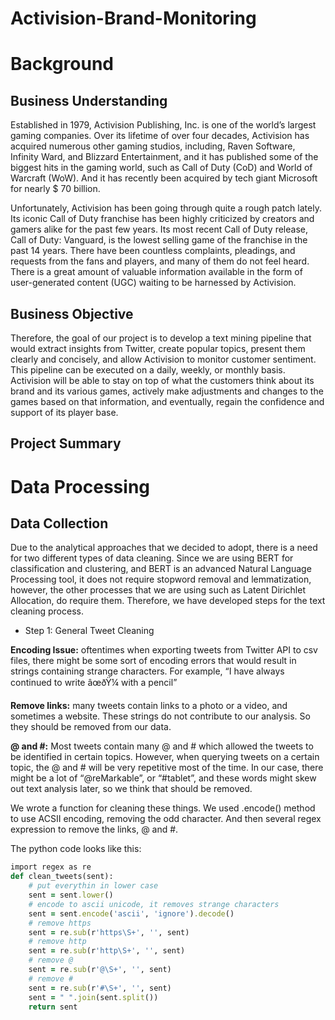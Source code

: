 # Activision-Brand-Monitoring

# Background
## Business Understanding
Established in 1979, Activision Publishing, Inc. is one of the world’s largest gaming companies. Over its lifetime of over four decades, Activision has acquired numerous other gaming studios, including, Raven Software, Infinity Ward, and Blizzard Entertainment, and it has published some of the biggest hits in the gaming world, such as Call of Duty (CoD) and World of Warcraft (WoW). And it has recently been acquired by tech giant Microsoft for nearly $ 70 billion. 

Unfortunately, Activision has been going through quite a rough patch lately. Its iconic Call of Duty franchise has been highly criticized by creators and gamers alike for the past few years. Its most recent Call of Duty release, Call of Duty: Vanguard, is the lowest selling game of the franchise in the past 14 years. There have been countless complaints, pleadings, and requests from the fans and players, and many of them do not feel heard. There is a great amount of valuable information available in the form of user-generated content (UGC) waiting to be harnessed by Activision. 

## Business Objective
Therefore, the goal of our project is to develop a text mining pipeline that would extract insights from Twitter, create popular topics, present them clearly and concisely, and allow Activision to monitor customer sentiment. This pipeline can be executed on a daily, weekly, or monthly basis. Activision will be able to stay on top of what the customers think about its brand and its various games, actively make adjustments and changes to the games based on that information, and eventually, regain the confidence and support of its player base. 

## Project Summary

# Data Processing
## Data Collection
Due to the analytical approaches that we decided to adopt, there is a need for two different types of data cleaning. Since we are using BERT for classification and clustering, and BERT is an advanced Natural Language Processing tool, it does not require stopword removal and lemmatization, however, the other processes that we are using such as Latent Dirichlet Allocation, do require them. Therefore, we have developed steps for the text cleaning process.

* Step 1: General Tweet Cleaning

**Encoding Issue:** oftentimes when exporting tweets from Twitter API to csv files, there might be some sort of encoding errors that would result in strings containing strange characters. For example, “I have always continued to write âœðŸ¼ with a pencil”

**Remove links:** many tweets contain links to a photo or a video, and sometimes a website. These strings do not contribute to our analysis. So they should be removed from our data.

**@ and #:** Most tweets contain many @ and # which allowed the tweets to be identified in certain topics. However, when querying tweets on a certain topic, the @ and # will be very repetitive most of the time. In our case, there might be a lot of “@reMarkable”, or “#tablet”, and these words might skew out text analysis later, so we think that should be removed.

We wrote a function for cleaning these things. We used .encode() method to use ACSII encoding, removing the odd character. And then several regex expression to remove the links, @ and #. 

The python code looks like this: 
```ruby
import regex as re
def clean_tweets(sent):
    # put everythin in lower case
    sent = sent.lower()
    # encode to ascii unicode, it removes strange characters
    sent = sent.encode('ascii', 'ignore').decode() 
    # remove https
    sent = re.sub(r'https\S+', '', sent)    
    # remove http
    sent = re.sub(r'http\S+', '', sent)   
    # remove @
    sent = re.sub(r'@\S+', '', sent)     
    # remove #
    sent = re.sub(r'#\S+', '', sent) 
    sent = " ".join(sent.split())
    return sent
```

